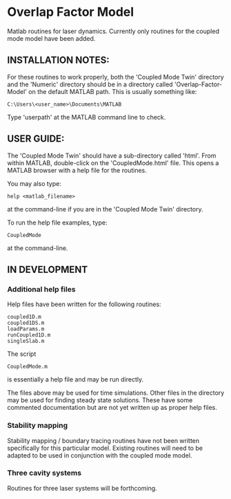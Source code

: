 # Overlap Factor Model
Matlab routines for laser dynamics. Currently only routines for the coupled mode model have been added. 

## INSTALLATION NOTES:
For these routines to work properly, both the 'Coupled Mode Twin' directory
and the 'Numeric' directory should be in a directory called 
'Overlap-Factor-Model' on the default MATLAB path. This is usually something
like:

    C:\Users\<user_name>\Documents\MATLAB

Type 'userpath' at the MATLAB command line to check.

## USER GUIDE:
The 'Coupled Mode Twin' should have a sub-directory called 'html'. From 
within MATLAB, double-click on the 'CoupledMode.html' file. This opens a 
MATLAB browser with a help file for the routines.

You may also type: 

    help <matlab_filename> 

at the command-line if you are in the 'Coupled Mode Twin' directory.

To run the help file examples, type:

    CoupledMode

at the command-line.

## IN DEVELOPMENT
### Additional help files
Help files have been written for the following routines:

    coupled1D.m
    coupled1DS.m
    loadParams.m
    runCoupled1D.m
    singleSlab.m

The script 

    CoupledMode.m

is essentially a help file and may be run directly.

The files above may be used for time simulations. Other files in the 
directory may be used for finding steady state solutions. These have 
some commented documentation but are not yet written up as proper help 
files.

### Stability mapping
Stability mapping / boundary tracing routines have not been written 
specifically for this particular model. Existing routines will need to be 
adapted to be used in conjunction with the coupled mode model.

### Three cavity systems
Routines for three laser systems will be forthcoming.



